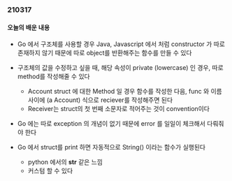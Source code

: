 ### 210317

#### 오늘의 배운 내용

* Go 에서 구조체를 사용할 경우 Java, Javascript 에서 처럼 constructor 가 따로 존재하지 않기 때문에 따로 object를 반환해주는 함수를 만들 수 있다 

* 구조체의 값을 수정하고 싶을 때, 해당 속성이 private (lowercase) 인 경우, 따로 method를 작성해줄 수 있다
  * Account struct 에 대한 Method 일 경우 함수를 작성한 다음, func 와 이름 사이에 (a Account) 식으로 reciever를 작성해주면 된다
  * Receiver는 struct의 첫 번째 소문자로 적어주는 것이 convention이다

* Go 에는 따로 exception 의 개념이 없기 때문에 error 를 일일이 체크해서 다뤄줘야 한다

* Go 에서 struct를 print 하면 자동적으로 String() 이라는 함수가 실행된다 
  * python 에서의 __str__ 같은 느낌
  * 커스텀 할 수 있다
